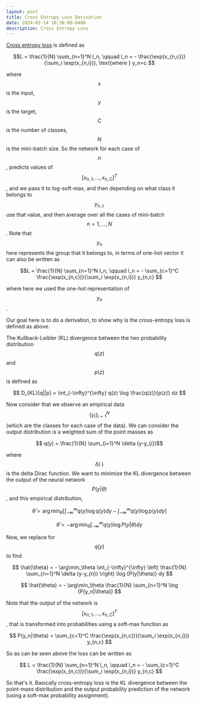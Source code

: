 ```yaml
---
layout: post
title: Cross Entropy Loss Derivation
date: 2024-02-14 10:30:00-0400
description: Cross Entropy Loss
---
```


[Cross entropy loss](https://pytorch.org/docs/stable/generated/torch.nn.CrossEntropyLoss.html) is defined as 

$$L = \frac{1}{N} \sum_{n=1}^N l_n, \qquad l_n = -  \frac{\exp(x_{n,c})}{\sum_i \exp(x_{n,i})}, \text{where } y_n=c $$ 

where $$x$$ is the input, $$y$$ is the target, $$C$$ is the number of classes, $$N$$ is the mini-batch size. So the network for each case of $$n$$, predicts values of $$[x_{n,1}, ..., x_{n,C}]^T$$, and we pass it to log-soft-max, and then depending on what class it belongs to $$y_{n,c}$$ use that value, and then average over all the cases of mini-batch $$n=1, ..., N$$.  Note that $$y_{n} $$ here represents the group that it belongs to, in terms of one-hot vector it can also be written as 

$$L = \frac{1}{N} \sum_{n=1}^N l_n, \qquad l_n = -  \sum_{c=1}^C \frac{\exp(x_{n,c})}{\sum_i \exp(x_{n,i})} y_{n,c} $$

where here we used the one-hot representation of $$y_n$$. 

Our goal here is to do a derivation, to show why is the cross-entropy loss is defined as above. 



The Kullback-Leibler (KL) divergence between the two probability distribution $$q(z)$$ and $$p(z)$$ is defined as 

$$ D_{KL}[q||p] = \int_{-\infty}^{\infty} q(z) \log \frac{q(z)}{p(z)} dz $$ 

Now consider that we observe an empirical data $$\{y_i\}_{i=1}^{N}$$ (which are the classes for each case of the data). We can consider the output distribution is a weighted sum of the point masses as 

$$ q(y) = \frac{1}{N} \sum_{i=1}^N \delta (y-y_{i})$$

where $$\delta(\cdot)$$ is the delta Dirac function. We want to minimize the KL divergence between the output of the neural network 
$$P(y|\theta)$$, 
and this empirical distribution, 

$$ \hat{\theta} = \arg\min_\theta \left[ \int_{-\infty}^{\infty} q(y) \log {q(y)} dy - \int_{-\infty}^{\infty} q(y) \log {p(y)} dy \right] $$ 

$$ \hat{\theta} = - \arg\min_\theta  \int_{-\infty}^{\infty} q(y) \log {P(y|\theta)} dy$$


Now, we replace for $$q(y)$$ to find 

$$ \hat{\theta} = - \arg\min_\theta \int_{-\infty}^{\infty} \left( \frac{1}{N} \sum_{n=1}^N \delta (y-y_{n}) \right)  \log {P(y|\theta)} dy $$

$$  \hat{\theta} = - \arg\min_\theta \frac{1}{N}  \sum_{n=1}^N \log {P(y_n|\theta)} $$ 

Note that the output of the network is  $$[x_{n,1}, ..., x_{n,C}]^T$$, that is transformed into probabilities using a soft-max function as 

$$ P(y_n|\theta) = \sum_{c=1}^C \frac{\exp(x_{n,c})}{\sum_i \exp(x_{n,i})} y_{n,c} $$ 

So as can be seen above the loss can be written as 


$$ L = \frac{1}{N} \sum_{n=1}^N l_n, \qquad l_n = -  \sum_{c=1}^C \frac{\exp(x_{n,c})}{\sum_i \exp(x_{n,i})} y_{n,c} $$ 

So that's it. Basically cross-entropy loss is the KL divergence between the point-mass distribution and the output probability prediction of the network (using a soft-max probability assignment). 